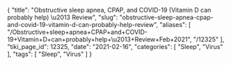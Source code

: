 {
    "title": "Obstructive sleep apnea, CPAP, and COVID-19 (Vitamin D can probably help) \u2013 Review",
    "slug": "obstructive-sleep-apnea-cpap-and-covid-19-vitamin-d-can-probably-help-review",
    "aliases": [
        "/Obstructive+sleep+apnea+CPAP+and+COVID-19+Vitamin+D+can+probably+help+\u2013+Review+Feb+2021",
        "/12325"
    ],
    "tiki_page_id": 12325,
    "date": "2021-02-16",
    "categories": [
        "Sleep",
        "Virus"
    ],
    "tags": [
        "Sleep",
        "Virus"
    ]
}